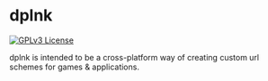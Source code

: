 # dplnk

[![GPLv3 License](https://img.shields.io/badge/License-GPL%20v3-yellow.svg)](https://choosealicense.com/licenses/gpl-3.0/)

dplnk is intended to be a cross-platform way of creating custom url schemes for games & applications.